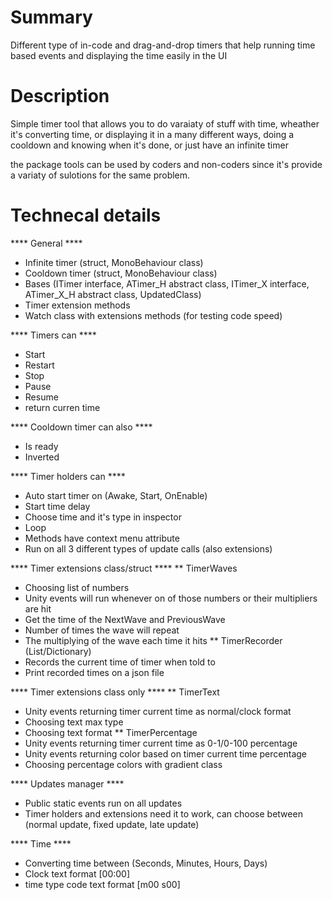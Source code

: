# Summary
Different type of in-code and drag-and-drop timers that help running time based events and displaying the time easily in the UI

# Description
Simple timer tool that allows you to do varaiaty of stuff with time, wheather it's converting time, or displaying it in a many different ways, doing a cooldown and knowing when it's done, or just have an infinite timer

the package tools can be used by coders and non-coders since it's provide a variaty of sulotions for the same problem.

# Technecal details
**** General ****
* Infinite timer (struct, MonoBehaviour class)
* Cooldown timer (struct, MonoBehaviour class)
* Bases (ITimer interface, ATimer_H abstract class, ITimer_X interface, ATimer_X_H abstract class, UpdatedClass)
* Timer extension methods
* Watch class with extensions methods (for testing code speed)

**** Timers can ****
* Start
* Restart
* Stop
* Pause
* Resume
* return curren time

**** Cooldown timer can also ****
* Is ready
* Inverted

**** Timer holders can ****
* Auto start timer on (Awake, Start, OnEnable)
* Start time delay
* Choose time and it's type in inspector
* Loop
* Methods have context menu attribute
* Run on all 3 different types of update calls (also extensions)

**** Timer extensions class/struct ****
** TimerWaves
* Choosing list of numbers
* Unity events will run whenever on of those numbers or their multipliers are hit
* Get the time of the NextWave and PreviousWave
* Number of times the wave will repeat
* The multiplying of the wave each time it hits
** TimerRecorder (List/Dictionary)
* Records the current time of timer when told to
* Print recorded times on a json file

**** Timer extensions class only ****
** TimerText
* Unity events returning timer current time as normal/clock format
* Choosing text max type
* Choosing text format
** TimerPercentage
* Unity events returning timer current time as 0-1/0-100 percentage
* Unity events returning color based on timer current time percentage
* Choosing percentage colors with gradient class

**** Updates manager ****
* Public static events run on all updates
* Timer holders and extensions need it to work, can choose between (normal update, fixed update, late update)

**** Time ****
* Converting time between (Seconds, Minutes, Hours, Days)
* Clock text format [00:00]
* time type code text format [m00 s00]